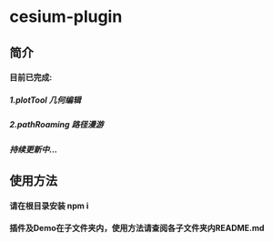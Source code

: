 # cesium-plugin

## 简介
#### 目前已完成:
#####   1.plotTool 几何编辑
#####   2.pathRoaming 路径漫游
#####   持续更新中...

## 使用方法
#### 请在根目录安装 npm i
#### 插件及Demo在子文件夹内，使用方法请查阅各子文件夹内README.md
